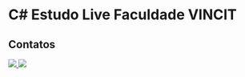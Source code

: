 # C# Estudo Live Faculdade VINCIT 


## Contatos

<a href="https://www.linkedin.com/in/larissa-flausino-49a942213/">
    <img src="https://img.shields.io/badge/linkedin-%230077B5.svg?style=for-the-badge&logo=linkedin&logoColor=white" />
     <a href = "mailto:larissaflausino05@gmail.com"><img src="https://img.shields.io/badge/-Gmail-%23333?style=for-the-badge&logo=gmail&logoColor=white" target="_blank">
  </a>
